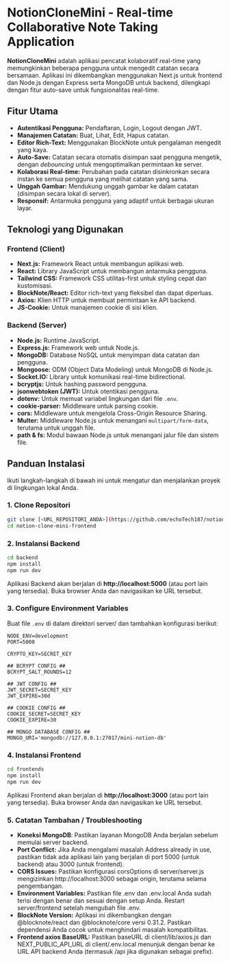 # NotionCloneMini - Real-time Collaborative Note Taking Application

**NotionCloneMini** adalah aplikasi pencatat kolaboratif real-time yang memungkinkan beberapa pengguna untuk mengedit catatan secara bersamaan. Aplikasi ini dikembangkan menggunakan Next.js untuk frontend dan Node.js dengan Express serta MongoDB untuk backend, dilengkapi dengan fitur auto-save untuk fungsionalitas real-time.

## Fitur Utama

* **Autentikasi Pengguna:** Pendaftaran, Login, Logout dengan JWT.
* **Manajemen Catatan:** Buat, Lihat, Edit, Hapus catatan.
* **Editor Rich-Text:** Menggunakan BlockNote untuk pengalaman mengedit yang kaya.
* **Auto-Save:** Catatan secara otomatis disimpan saat pengguna mengetik, dengan *debouncing* untuk mengoptimalkan permintaan ke server.
* **Kolaborasi Real-time:** Perubahan pada catatan disinkronkan secara instan ke semua pengguna yang melihat catatan yang sama.
* **Unggah Gambar:** Mendukung unggah gambar ke dalam catatan (disimpan secara lokal di server).
* **Responsif:** Antarmuka pengguna yang adaptif untuk berbagai ukuran layar.

## Teknologi yang Digunakan

### Frontend (Client)
* **Next.js:** Framework React untuk membangun aplikasi web.
* **React:** Library JavaScript untuk membangun antarmuka pengguna.
* **Tailwind CSS:** Framework CSS utilitas-first untuk styling cepat dan kustomisasi.
* **BlockNote/React:** Editor rich-text yang fleksibel dan dapat diperluas.
* **Axios:** Klien HTTP untuk membuat permintaan ke API backend.
* **JS-Cookie:** Untuk manajemen cookie di sisi klien.

### Backend (Server)
* **Node.js:** Runtime JavaScript.
* **Express.js:** Framework web untuk Node.js.
* **MongoDB:** Database NoSQL untuk menyimpan data catatan dan pengguna.
* **Mongoose:** ODM (Object Data Modeling) untuk MongoDB di Node.js.
* **Socket.IO:** Library untuk komunikasi real-time bidirectional.
* **bcryptjs:** Untuk hashing password pengguna.
* **jsonwebtoken (JWT):** Untuk otentikasi pengguna.
* **dotenv:** Untuk memuat variabel lingkungan dari file `.env`.
* **cookie-parser:** Middleware untuk parsing cookie.
* **cors:** Middleware untuk mengelola Cross-Origin Resource Sharing.
* **Multer:** Middleware Node.js untuk menangani `multipart/form-data`, terutama untuk unggah file.
* **path & fs:** Modul bawaan Node.js untuk menangani jalur file dan sistem file.

## Panduan Instalasi

Ikuti langkah-langkah di bawah ini untuk mengatur dan menjalankan proyek di lingkungan lokal Anda.

### 1. Clone Repositori

```bash
git clone [<URL_REPOSITORI_ANDA>](https://github.com/echoTech187/notion-clone-mini-frontend)
cd notion-clone-mini-frontend
```

### 2. Instalansi Backend 
```bash
cd backend
npm install
npm run dev
```
Aplikasi Backend akan berjalan di **http://localhost:5000** (atau port lain yang tersedia). Buka browser Anda dan navigasikan ke URL tersebut.


### 3. Configure Environment Variables
Buat file `.env` di dalam direktori server/ dan tambahkan konfigurasi berikut:
```
NODE_ENV=development
PORT=5000

CRYPTO_KEY=SECRET_KEY

## BCRYPT CONFIG ##
BCRYPT_SALT_ROUNDS=12

## JWT CONFIG ##
JWT_SECRET=SECRET_KEY
JWT_EXPIRE=30d

## COOKIE CONFIG ##
COOKIE_SECRET=SECRET_KEY
COOKIE_EXPIRE=30

## MONGO DATABASE CONFIG ##
MONGO_URI='mongodb://127.0.0.1:27017/mini-notion-db'
```

### 4. Instalansi Frontend
```bash
cd frontends
npm install
npm run dev
```
Aplikasi Frontend akan berjalan di **http://localhost:3000** (atau port lain yang tersedia). Buka browser Anda dan navigasikan ke URL tersebut.


### 5. Catatan Tambahan / Troubleshooting
* **Koneksi MongoDB**: Pastikan layanan MongoDB Anda berjalan sebelum memulai server backend.
* **Port Conflict:** Jika Anda mengalami masalah Address already in use, pastikan tidak ada aplikasi lain yang berjalan di port 5000 (untuk backend) atau 3000 (untuk frontend).
* **CORS Issues:** Pastikan konfigurasi corsOptions di server/server.js mengizinkan http://localhost:3000 sebagai origin, terutama selama pengembangan.
* **Environment Variables:** Pastikan file .env dan .env.local Anda sudah terisi dengan benar dan sesuai dengan setup Anda. Restart server/frontend setelah mengubah file .env.
* **BlockNote Version:** Aplikasi ini dikembangkan dengan @blocknote/react dan @blocknote/core versi 0.31.2. Pastikan dependensi Anda cocok untuk menghindari masalah kompatibilitas.
* **Frontend axios BaseURL:** Pastikan baseURL di client/lib/axios.js dan NEXT_PUBLIC_API_URL di client/.env.local menunjuk dengan benar ke URL API backend Anda (termasuk /api jika digunakan sebagai prefix).


